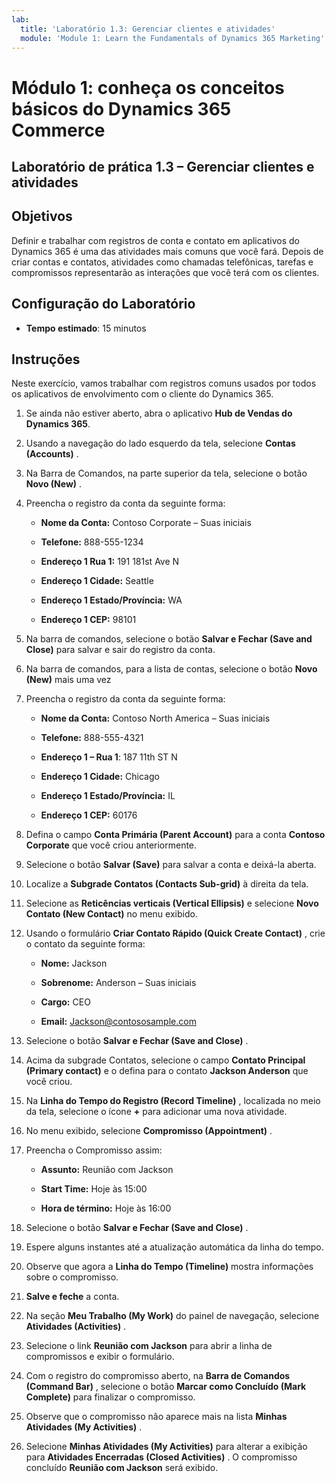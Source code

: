 ```yaml
---
lab:
  title: 'Laboratório 1.3: Gerenciar clientes e atividades'
  module: 'Module 1: Learn the Fundamentals of Dynamics 365 Marketing'
---
```


<a name="module-1-learn-the-fundamentals-of-dynamics-365-marketing"></a>Módulo 1: conheça os conceitos básicos do Dynamics 365 Commerce
========================

## <a name="practice-lab-13---manage-customers-and-activities"></a>Laboratório de prática 1.3 – Gerenciar clientes e atividades

## <a name="objectives"></a>Objetivos

Definir e trabalhar com registros de conta e contato em aplicativos do Dynamics 365 é uma das atividades mais comuns que você fará. Depois de criar contas e contatos, atividades como chamadas telefônicas, tarefas e compromissos representarão as interações que você terá com os clientes.

## <a name="lab-setup"></a>Configuração do Laboratório

  - **Tempo estimado**: 15 minutos

## <a name="instructions"></a>Instruções

Neste exercício, vamos trabalhar com registros comuns usados por todos os aplicativos de envolvimento com o cliente do Dynamics 365. 

1. Se ainda não estiver aberto, abra o aplicativo **Hub de Vendas do Dynamics 365**. 

2. Usando a navegação do lado esquerdo da tela, selecione **Contas (Accounts)** . 

3. Na Barra de Comandos, na parte superior da tela, selecione o botão **Novo (New)** .

4. Preencha o registro da conta da seguinte forma:

    - **Nome da Conta:** Contoso Corporate – Suas iniciais

    - **Telefone:** 888-555-1234

    - **Endereço 1 Rua 1:** 191 181st Ave N

    - **Endereço 1 Cidade:** Seattle

    - **Endereço 1 Estado/Província:** WA

    - **Endereço 1 CEP:** 98101

5. Na barra de comandos, selecione o botão **Salvar e Fechar (Save and Close)** para salvar e sair do registro da conta.

6. Na barra de comandos, para a lista de contas, selecione o botão **Novo (New)** mais uma vez

7. Preencha o registro da conta da seguinte forma:

    - **Nome da Conta:** Contoso North America – Suas iniciais

    - **Telefone:** 888-555-4321

    - **Endereço 1 – Rua 1**: 187 11th ST N

    - **Endereço 1 Cidade:** Chicago

    - **Endereço 1 Estado/Província:** IL

    - **Endereço 1 CEP:** 60176

8. Defina o campo **Conta Primária (Parent Account)** para a conta **Contoso Corporate** que você criou anteriormente. 

9. Selecione o botão **Salvar (Save)** para salvar a conta e deixá-la aberta. 

10. Localize a **Subgrade Contatos (Contacts Sub-grid)** à direita da tela. 

11. Selecione as **Reticências verticais (Vertical Ellipsis)** e selecione **Novo Contato (New Contact)** no menu exibido. 

12. Usando o formulário **Criar Contato Rápido (Quick Create Contact)** , crie o contato da seguinte forma:

    - **Nome:** Jackson

    - **Sobrenome:** Anderson – Suas iniciais

    - **Cargo:** CEO

    - **Email:** Jackson@contososample.com

13. Selecione o botão **Salvar e Fechar (Save and Close)** .

14. Acima da subgrade Contatos, selecione o campo **Contato Principal (Primary contact)** e o defina para o contato **Jackson Anderson** que você criou. 

15. Na **Linha do Tempo do Registro (Record Timeline)** , localizada no meio da tela, selecione o ícone **+** para adicionar uma nova atividade. 

16. No menu exibido, selecione **Compromisso (Appointment)** .

17. Preencha o Compromisso assim:

    - **Assunto:** Reunião com Jackson

    - **Start Time:** Hoje às 15:00

    - **Hora de término:** Hoje às 16:00

18. Selecione o botão **Salvar e Fechar (Save and Close)** . 

19. Espere alguns instantes até a atualização automática da linha do tempo. 

20. Observe que agora a **Linha do Tempo (Timeline)** mostra informações sobre o compromisso. 

21. **Salve e feche** a conta. 

22. Na seção **Meu Trabalho (My Work)** do painel de navegação, selecione **Atividades (Activities)** .

23. Selecione o link **Reunião com Jackson** para abrir a linha de compromissos e exibir o formulário. 

24. Com o registro do compromisso aberto, na **Barra de Comandos (Command Bar)** , selecione o botão **Marcar como Concluído (Mark Complete)** para finalizar o compromisso. 

25. Observe que o compromisso não aparece mais na lista **Minhas Atividades (My Activities)** . 

26. Selecione **Minhas Atividades (My Activities)** para alterar a exibição para **Atividades Encerradas (Closed Activities)** . O compromisso concluído **Reunião com Jackson** será exibido.
